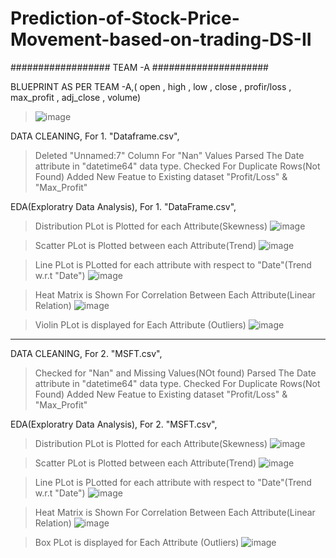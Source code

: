 # Prediction-of-Stock-Price-Movement-based-on-trading-DS-II

################## TEAM -A #####################

BLUEPRINT AS PER TEAM -A,( open , high , low , close , profir/loss , max_profit , adj_close , volume)

>![image](https://user-images.githubusercontent.com/80449168/122106613-c6470b80-ce37-11eb-8a7c-ef3c670f20e3.png)


DATA CLEANING,
For 1. "Dataframe.csv",
>Deleted "Unnamed:7" Column For "Nan" Values
>Parsed The Date attribute in "datetime64" data type.
>Checked For Duplicate Rows(Not Found)
>Added New Featue to Existing dataset "Profit/Loss" & "Max_Profit"

EDA(Exploratry Data Analysis),
For 1. "DataFrame.csv",
>Distribution PLot is Plotted for each Attribute(Skewness)
> ![image](https://user-images.githubusercontent.com/80449168/122102751-65b5cf80-ce33-11eb-8867-21573c42321a.png)    

>Scatter PLot is Plotted between each Attribute(Trend)
>![image](https://user-images.githubusercontent.com/80449168/122102671-4cad1e80-ce33-11eb-9efc-57fb96b75c9d.png)
    
>Line PLot is PLotted for each attribute with respect to "Date"(Trend w.r.t "Date")
> ![image](https://user-images.githubusercontent.com/80449168/122102817-79f9cc80-ce33-11eb-952b-051352c0577a.png)

>Heat Matrix is Shown For Correlation Between Each Attribute(Linear Relation)
>![image](https://user-images.githubusercontent.com/80449168/122102898-90a02380-ce33-11eb-8106-94a9787e873b.png)

>Violin PLot is displayed for Each Attribute (Outliers)
>![image](https://user-images.githubusercontent.com/80449168/122102957-a57cb700-ce33-11eb-87f4-07ddb2f390ae.png)


*********************************************************************************************

DATA CLEANING,
For 2. "MSFT.csv",
>Checked for "Nan" and Missing Values(NOt found)
>Parsed The Date attribute in "datetime64" data type.
>Checked For Duplicate Rows(Not Found)
>Added New Featue to Existing dataset "Profit/Loss" & "Max_Profit"

EDA(Exploratry Data Analysis),
For 2. "MSFT.csv",
>Distribution PLot is Plotted for each Attribute(Skewness)
>![image](https://user-images.githubusercontent.com/80449168/122103004-b9c0b400-ce33-11eb-8aad-e322f91c4a84.png)

>Scatter PLot is Plotted between each Attribute(Trend)
>![image](https://user-images.githubusercontent.com/80449168/122103076-d4932880-ce33-11eb-8bda-4613de10f707.png)  

>Line PLot is PLotted for each attribute with respect to "Date"(Trend w.r.t "Date")
>![image](https://user-images.githubusercontent.com/80449168/122103148-ea085280-ce33-11eb-934c-38b54adaded7.png)

>Heat Matrix is Shown For Correlation Between Each Attribute(Linear Relation)
>![image](https://user-images.githubusercontent.com/80449168/122103238-060bf400-ce34-11eb-9a6d-aab3de5e5d97.png)

>Box PLot is displayed for Each Attribute (Outliers)
>![image](https://user-images.githubusercontent.com/80449168/122103320-1cb24b00-ce34-11eb-8dbc-7ce82fd01a15.png)

